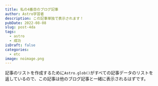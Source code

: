 ```yaml
---
title: 私の4番目のブログ記事
author: Astro学習者
description: この記事単独で表示されます！
pubDate: 2022-08-08
slug: post-4da
tags:
  - astro
  - 成功
isDraft: false
categories:
  - etc
image: noimage.png
---
```


記事のリストを作成するために`Astro.glob()`がすべての記事データのリストを返しているので、この記事は他のブログ記事と一緒に表示されるはずです。
